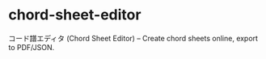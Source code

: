 # chord-sheet-editor
コード譜エディタ (Chord Sheet Editor) – Create chord sheets online, export to PDF/JSON.
